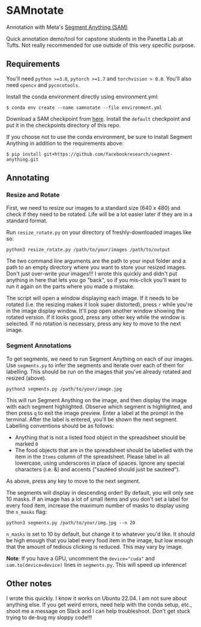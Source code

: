 # SAMnotate 

Annotation with Meta's [Segment Anything (SAM)](https://segment-anything.com/)

Quick annotation demo/tool for capstone students in the Panetta Lab at Tufts.  Not really recommended for use outside of this very specific purpose.

## Requirements 

You'll need `python >=3.8`, `pytorch >=1.7` and `torchvision > 0.8`. You'll also need `opencv` and `pycocotools`. 

Install the conda environment directly using environment.yml:
```
$ conda env create --name samnotate --file environment.yml 
```
Download a SAM checkpoint from [here](https://github.com/facebookresearch/segment-anything#model-checkpoints). Install the `default` checkpoint and put it in the checkpoints directory of this repo.

If you choose not to use the conda environment, be sure to install Segment Anything in addition to the requirements above: 

```
$ pip install git+https://github.com/facebookresearch/segment-anything.git
```  

## Annotating  


### Resize and Rotate

First, we need to resize our images to a standard size (640 x 480) and check if they need to be rotated. Life will be a lot easier later if they are in a standard format. 

Run `resize_rotate.py` on your directory of freshly-downloaded images like so: 
```
python3 resize_rotate.py /path/to/your/images /path/to/output
``` 
The two command line arguments are the path to your input folder and a path to an empty directory where you want to store your resized images. Don't just over-write your images!!! I wrote this quickly and didn't put anything in here that lets you go "back", so if you mis-click you'll want to run it again on the parts where you made a mistake. 

The script will open a window displaying each image. If it needs to be rotated (i.e. the resizing makes it look super distorted), press `r` while you're in the image display window. It'll pop open another window showing the rotated version. If it looks good, press any other key while the window is selected. If no rotation is necessary, press any key to move to the next image.   

### Segment Annotations

To get segments, we need to run Segment Anything on each of our images. Use `segments.py` to infer the segments and iterate over each of them for labelling. This should be run on the images that you've already rotated and resized (above).

```
python3 segments.py /path/to/your/image.jpg 
```

This will run Segment Anything on the image, and then display the image with each segment highlighted. Observe which segment is highlighted, and then press `q` to exit the image preview. Enter a label at the prompt in the terminal. After the label is entered, you'll be shown the next segment. Labelling conventions should be as follows:
- Anything that is not a listed food object in the spreadsheet should be marked `0` 
- The food objects that are in the spreadsheet should be labelled with the item in the `Items` column of the spreadsheet. Please label in all lowercase, using underscores in place of spaces. Ignore any special characters (i.e. &) and accents ("sautéed should just be sauteed").   

As above, press any key to move to the next segment. 

The segments will display in descending order! By default, you will only see 10 masks. If an image has a lot of small items and you don't set a label for every food item, increase the maximum number of masks to display using the `n_masks` flag: 

```
python3 segments.py /path/to/your/img.jpg --n 20
```

`n_masks` is set to 10 by default, but change it to whatever you'd like. It should be high enough that you label every food item in the image, but low enough that the amount of tedious clicking is reduced. This may vary by image. 

**Note**: If you have a GPU, uncomment the `device="cuda"` and `sam.to(device=device)` lines in `segments.py`. This will speed up inference! 


## Other notes 

I wrote this quickly. I know it works on Ubuntu 22.04. I am not sure about anything else. If you get weird errors, need help with the conda setup, etc., shoot me a message on Slack and I can help troubleshoot. Don't get stuck trying to de-bug my sloppy code!!!